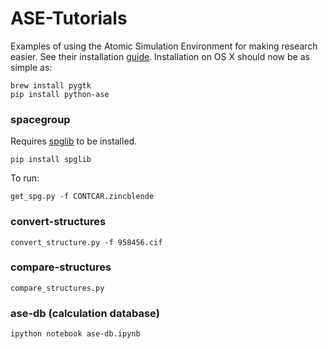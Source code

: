 # ASE-Tutorials

Examples of using the Atomic Simulation Environment for making research easier.  See their installation [guide](https://wiki.fysik.dtu.dk/ase/download.html). Installation on OS X should now be as simple as:
```
brew install pygtk
pip install python-ase
```

### spacegroup

Requires [spglib](http://spglib.sourceforge.net/python-spglib.html#python-spglib) to be installed.
```
pip install spglib
```
To run:
```
get_spg.py -f CONTCAR.zincblende
```

### convert-structures

```
convert_structure.py -f 958456.cif
```

### compare-structures
```
compare_structures.py
````

### ase-db (calculation database)

```
ipython notebook ase-db.ipynb
```
